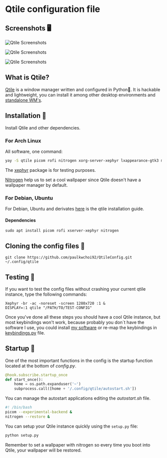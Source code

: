 # Qtile configuration file

## Screenshots 🖥️

![Qtile Screenshots](../assets/Remake-1.png)

![Qtile Screenshots](../assets/Remake-2.png)

![Qtile Screenshots](../assets/REMAKE-3.png)

## What is Qtile?

[Qtile](http://www.qtile.org/) is a window manager written and configured in Python🐍. It is hackable and lightweight, you can install it among other desktop environments and [standalone WM's](https://wiki.archlinux.org/index.php/window_manager).

## Installation 🐧

Install Qtile and other dependencies.

### For Arch Linux

All software, one command:

```bash
yay -S qtile picom rofi nitrogen xorg-server-xephyr lxappearance-gtk3 megasync python-psutil brave-browser alacritty bat playerctl pulseaudio-ctl dunst
```

The [xephyr](https://wiki.archlinux.org/index.php/Xephyr) package is for testing purposes.

[Nitrogen](https://wiki.archlinux.org/index.php/nitrogen) help us to set a cool wallpaper since Qtile doesn't have a wallpaper manager by default.

### For Debian, Ubuntu

For Debian, Ubuntu and derivates [here](http://docs.qtile.org/en/latest/manual/install/ubuntu.html) is the qtile installation guide.

#### Dependencies

```
sudo apt install picom rofi xserver-xephyr nitrogen
```

## Cloning the config files 📁

```
git clone https://github.com/paulkwchoi92/QtileConfig.git ~/.config/qtile
```

## Testing 🧪

If you want to test the config files without crashing your current qtile instance, type the following commands:

```
Xephyr -br -ac -noreset -screen 1280x720 :1 &
DISPLAY=:1 qtile "/PATH/TO/TEST-CONFIG"
```

Once you've done all these steps you should have a cool Qtile instance, but most keybindings won't work, because probably you don´t have the software I use, you could install [my software](https://github.com/paulkwchoi92/QtileConfig/blob/main/software.txt) or re-map the keybindings in [keybindings.py](https://github.com/paulkwchoi92/QtileConfig/blob/main/keybindings.py) file.

## Startup 🏁

One of the most important functions in the config is the startup function located at the bottom of _config.py_.

```python
@hook.subscribe.startup_once
def start_once():
    home = os.path.expanduser('~')
    subprocess.call([home + '/.config/qtile/autostart.sh'])
```

You can manage the autostart applications editing the _autostart.sh_ file.

```bash
#! /bin/bash
picom --experimental-backend &
nitrogen --restore &
```

You can setup your Qtile instance quickly using the `setup.py` file:

```python
python setup.py
```

Remember to set a wallpaper with nitrogen so every time you boot into Qtile, your wallpaper will be restored.
